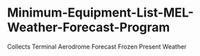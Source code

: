 # Minimum-Equipment-List-MEL-Weather-Forecast-Program
Collects Terminal Aerodrome Forecast Frozen Present Weather 

